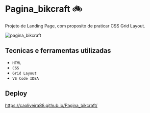 # Pagina_bikcraft 🚲

Projeto de Landing Page, com proposito de praticar CSS Grid Layout.

 ![pagina_bikcraft](https://user-images.githubusercontent.com/85043558/155432752-a365e227-e408-4783-a713-27547d595234.jpg)

 
 ## Tecnicas e ferramentas utilizadas
 
- ``HTML``
- ``CSS``
- ``Grid Layout``
- ``VS Code IDEA``

## Deploy
https://caoliveira88.github.io/Pagina_bikcraft/
